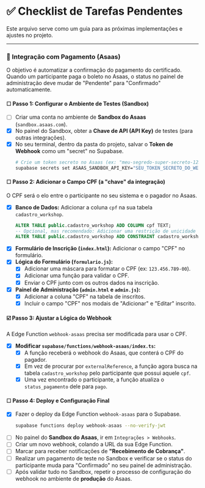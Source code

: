 # ✅ Checklist de Tarefas Pendentes

Este arquivo serve como um guia para as próximas implementações e ajustes no projeto.

---

### 🚀 Integração com Pagamento (Asaas)

O objetivo é automatizar a confirmação do pagamento do certificado. Quando um participante paga o boleto no Asaas, o status no painel de administração deve mudar de "Pendente" para "Confirmado" automaticamente.

#### ☐ **Passo 1: Configurar o Ambiente de Testes (Sandbox)**
- [ ] Criar uma conta no ambiente de **Sandbox do Asaas** (`sandbox.asaas.com`).
- [x] No painel do Sandbox, obter a **Chave de API (API Key)** de testes (para outras integrações).
- [x] No seu terminal, dentro da pasta do projeto, salvar o **Token de Webhook** como um "secret" no Supabase.
  ```bash
  # Crie um token secreto no Asaas (ex: "meu-segredo-super-secreto-123") e use-o aqui:
  supabase secrets set ASAAS_SANDBOX_API_KEY="SEU_TOKEN_SECRETO_DO_WEBHOOK"
  ```

#### ☐ **Passo 2: Adicionar o Campo CPF (a "chave" da integração)**
O CPF será o elo entre o participante no seu sistema e o pagador no Asaas.

- [x] **Banco de Dados:** Adicionar a coluna `cpf` na sua tabela `cadastro_workshop`.
  ```sql
  ALTER TABLE public.cadastro_workshop ADD COLUMN cpf TEXT;
  -- Opcional, mas recomendado: Adicionar uma restrição de unicidade
  ALTER TABLE public.cadastro_workshop ADD CONSTRAINT cadastro_workshop_cpf_key UNIQUE (cpf);
  ```
- [x] **Formulário de Inscrição (`index.html`):** Adicionar o campo "CPF" no formulário.
- [x] **Lógica do Formulário (`formulario.js`):**
    - [x] Adicionar uma máscara para formatar o CPF (ex: `123.456.789-00`).
    - [x] Adicionar uma função para validar o CPF.
    - [x] Enviar o CPF junto com os outros dados na inscrição.
- [x] **Painel de Administração (`admin.html` e `admin.js`):**
    - [x] Adicionar a coluna "CPF" na tabela de inscritos.
    - [x] Incluir o campo "CPF" nos modais de "Adicionar" e "Editar" inscrito.

#### ☑️ **Passo 3: Ajustar a Lógica do Webhook**
A Edge Function `webhook-asaas` precisa ser modificada para usar o CPF.

- [x] **Modificar `supabase/functions/webhook-asaas/index.ts`:**
    - [x] A função receberá o webhook do Asaas, que conterá o CPF do pagador.
    - [x] Em vez de procurar por `externalReference`, a função agora busca na tabela `cadastro_workshop` pelo participante que possui aquele `cpf`.
    - [x] Uma vez encontrado o participante, a função atualiza o `status_pagamento` dele para `pago`.

#### ☐ **Passo 4: Deploy e Configuração Final**
- [x] Fazer o deploy da Edge Function `webhook-asaas` para o Supabase.
  ```bash
  supabase functions deploy webhook-asaas --no-verify-jwt
  ```
- [ ] No painel do **Sandbox do Asaas**, ir em `Integrações > Webhooks`.
- [ ] Criar um novo webhook, colando a URL da sua Edge Function.
- [ ] Marcar para receber notificações de **"Recebimento de Cobrança"**.
- [ ] Realizar um pagamento de teste no Sandbox e verificar se o status do participante muda para "Confirmado" no seu painel de administração.
- [ ] Após validar tudo no Sandbox, repetir o processo de configuração do webhook no ambiente de **produção** do Asaas.
